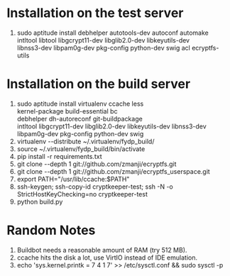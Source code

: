 # Installation on the test server

1. sudo aptitude install debhelper autotools-dev autoconf automake \
intltool libtool libgcrypt11-dev libglib2.0-dev libkeyutils-dev \
libnss3-dev libpam0g-dev pkg-config python-dev swig acl ecryptfs-utils

# Installation on the build server

1. sudo aptitude install virtualenv ccache less \
kernel-package build-essential bc \
debhelper dh-autoreconf git-buildpackage \
intltool libgcrypt11-dev libglib2.0-dev libkeyutils-dev libnss3-dev \
libpam0g-dev pkg-config python-dev swig
2. virtualenv --distribute ~/.virtualenv/fydp\_build/
3. source ~/.virtualenv/fydp\_build/bin/activate
4. pip install -r requirements.txt
5. git clone --depth 1 git://github.com/zmanji/ecryptfs.git
6. git clone --depth 1 git://github.com/zmanji/ecryptfs\_userspace.git
7. export PATH="/usr/lib/ccache:$PATH"
8. ssh-keygen; ssh-copy-id cryptkeeper-test; ssh -N -o StrictHostKeyChecking=no cryptkeeper-test
9. python build.py

# Random Notes

1. Buildbot needs a reasonable amount of RAM (try 512 MB).
2. ccache hits the disk a lot, use VirtIO instead of IDE emulation.
3. echo 'sys.kernel.printk = 7 4 1 7' >> /etc/sysctl.conf && sudo sysctl -p

